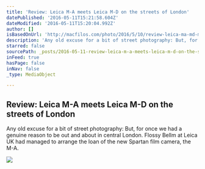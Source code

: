 ```yaml
---
title: 'Review: Leica M-A meets Leica M-D on the streets of London'
datePublished: '2016-05-11T15:21:58.604Z'
dateModified: '2016-05-11T15:20:04.992Z'
author: []
isBasedOnUrl: 'http://macfilos.com/photo/2016/5/10/review-leica-ma-md-m3-street-london-film'
description: 'Any old excuse for a bit of street photography: But, for once we had a genuine reason to be out and about in central London. Flossy Bellm at Leica UK had managed to arrange the loan of the new Spartan film camera, the M-A.'
starred: false
sourcePath: _posts/2016-05-11-review-leica-m-a-meets-leica-m-d-on-the-streets-of-london.md
inFeed: true
hasPage: false
inNav: false
_type: MediaObject

---
```

<article style=""><h1>Review: Leica M-A meets Leica M-D on the streets of London</h1><p>Any old excuse for a bit of street photography: But, for once we had a genuine reason to be out and about in central London. Flossy Bellm at Leica UK had managed to arrange the loan of the new Spartan film camera, the M-A.</p><img src="http://static1.squarespace.com/static/5005cb8ee4b046f04f5a045e/t/5731b5a686db439545bf6d4d/1462875574743/" /></article>